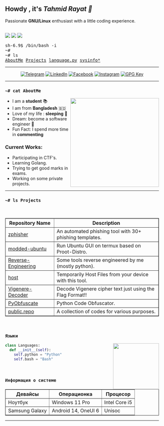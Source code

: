 <h2>Howdy , it's <i>Tahmid Rayat 👋</i></h2>
Passionate <b>GNU/Linux</b> enthusiast with a little coding experience.
<br /><br />

<!-- Badges -->
<p>
    <a href="#"><img src="https://img.shields.io/github/followers/htr-tech?style=social&label=follow"></a>
    <a href="#"><img src="https://img.shields.io/github/stars/htr-tech?style=social"></a>
    <a href="#"><img src="https://hits.seeyoufarm.com/api/count/incr/badge.svg?url=https%3A%2F%2Fgithub.com%2Fhtr-tech&title=Visitors&count_bg=%230073EB"></a>
</p>

<!-- Console? -->
<pre>
sh-6.9$ /bin/bash -i
~#
~# ls
<a href="#-cat-AboutMe">AboutMe</a> <a href="#-ls-projects">Projects</a> <a href="#-head-languagepy">language.py</a> <a href="#-sysinfo">sysinfo*</a>
</pre>

<!-- Social Badges-->
<hr />
<p align=center>
    <a href="https://t.me/tahmidrayat_official" target="_blank"><img
            src="https://img.shields.io/badge/Telegram-%232CA5E0?style=for-the-badge&logoColor=white&logo=telegram"
            alt="Telegram"></a>
    <a href="https://www.linkedin.com/in/tahmidrayat" target="_blank"><img
            src="https://img.shields.io/badge/LinkedIn-%230077B5?style=for-the-badge&logo=linkedin" alt="LinkedIn"></a>
    <a href="https://facebook.com/tahmid.rayat.official" target="_blank"><img
            src="https://img.shields.io/badge/Facebook-%231877F2?style=for-the-badge&logoColor=white&logo=facebook"
            alt="Facebook"></a>
    <a href="https://instagram.com/tahmid.rayat" target="_blank"><img
            src="https://img.shields.io/badge/Instagram-%23E4405F?style=for-the-badge&logoColor=white&logo=instagram"
            alt="Instagram"></a>
    <a href="https://github.com/htr-tech.gpg" target="_blank"><img
            src="https://img.shields.io/badge/GPG%20Key-%233f4145?style=for-the-badge&logo=gnu-privacy-guard"
            alt="GPG Key"></a>
</p>
<hr />

### `~# cat AboutMe`
<a href="#"><img align="right" height=290 src="assets/tux.svg"></a>

- I am a **student** 📚
- I am from **Bangladesh** 🇧🇩 
- Love of my life : **sleeping** 🛌
- Dream: become a software engineer 💸
- Fun Fact: I spend more time in **commenting**

### Current Works:
- Participating in CTF's.
- Learning Golang.
- Trying to get good marks in exams.
- Working on some private projects.
<hr />

### `~# ls Projects`
<br>
<table border="1">
    <tr>
        <th>Repository Name</th>
        <th>Description</th>
    </tr>
    <tr>
        <td><a href="https://github.com/htr-tech/zphisher">zphisher</a></td>
        <td>An automated phishing tool with 30+ phishing templates.</td>
    </tr>
    <tr>
        <td><a href="https://github.com/modded-ubuntu/modded-ubuntu">modded-ubuntu</a></td>
        <td>Run Ubuntu GUI on termux based on Proot-Distro.</td>
    </tr>
    <tr>
        <td><a href="https://github.com/hax0rtahm1d/Reverse-Engineering">Reverse-Engineering</a></td>
        <td>Some tools reverse engineered by me (mostly python).</td>
    </tr>
    <tr>
        <td><a href="https://github.com/htr-tech/host">host</a></td>
        <td>Temporarily Host Files from your device with this tool.</td>
    </tr>
    <tr>
        <td><a href="https://github.com/htr-tech/Vigenere-Decoder">Vigenere-Decoder</a></td>
        <td>Decode Vigenere cipher text just using the Flag Format!!</td>
    </tr>
    <tr>
        <td><a href="https://github.com/htr-tech/PyObfuscate">PyObfuscate</a></td>
        <td>Python Code Obfuscator.</td>
    </tr>
    <tr>
        <td><a href="https://github.com/htr-tech/public.repo">public.repo</a></td>
        <td>A collection of codes for various purposes.</td>
    </tr>
</table>

<br/>

<!-- Languages -->
### `Языки`
<a href="#"><img align="right" height=150 src="https://github-readme-stats.vercel.app/api/top-langs/?username=777-FOXik-777&layout=compact&theme=react&hide=html,css&hide_border=true&card_width=380&hide_title=true&langs_count=6"></a>

```python
class Languages:
  def __init__(self):
    self.python = "Python"
    self.bash = "Bash"
```

<br/>

### `Информация о системе`
<table border="1">
  <tr>
    <th>Девайсы</th>
    <th>Операционка</th>
    <th>Процесор</th>
  </tr>
  <tr>
    <td>Ноутбук</td>
    <td>Windows 11 Pro</td>
    <td>Intel Core i5</td>
  </tr>
  <tr>
    <td>Samsung Galaxy</td>
    <td>Android 14, OneUI 6</td>
    <td>Unisoc</td>
  </tr>
</table>

<hr />
